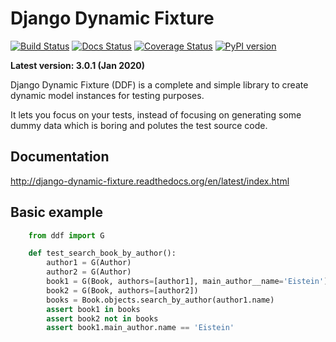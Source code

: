 Django Dynamic Fixture
======================

[![Build Status](https://travis-ci.org/paulocheque/django-dynamic-fixture.svg?branch=master)](https://travis-ci.org/paulocheque/django-dynamic-fixture)
[![Docs Status](https://readthedocs.org/projects/django-dynamic-fixture/badge/?version=latest)](http://django-dynamic-fixture.readthedocs.org/en/latest/index.html)
[![Coverage Status](https://coveralls.io/repos/paulocheque/django-dynamic-fixture/badge.svg?branch=master)](https://coveralls.io/r/paulocheque/django-dynamic-fixture?branch=master)
[![PyPI version](https://badge.fury.io/py/django-dynamic-fixture.svg)](https://badge.fury.io/py/django-dynamic-fixture)

**Latest version: 3.0.1 (Jan 2020)**

Django Dynamic Fixture (DDF) is a complete and simple library to create dynamic model instances for testing purposes.

It lets you focus on your tests, instead of focusing on generating some dummy data which is boring and polutes the test source code.

Documentation
-------------

http://django-dynamic-fixture.readthedocs.org/en/latest/index.html


Basic example
-------------

```python
    from ddf import G

    def test_search_book_by_author():
        author1 = G(Author)
        author2 = G(Author)
        book1 = G(Book, authors=[author1], main_author__name='Eistein')
        book2 = G(Book, authors=[author2])
        books = Book.objects.search_by_author(author1.name)
        assert book1 in books
        assert book2 not in books
        assert book1.main_author.name == 'Eistein'
```

